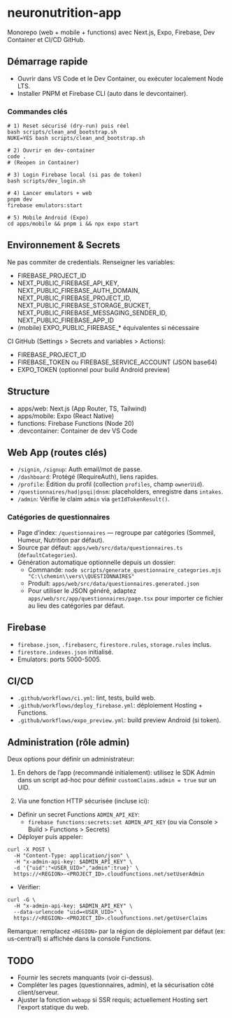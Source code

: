 # neuronutrition-app

Monorepo (web + mobile + functions) avec Next.js, Expo, Firebase, Dev Container et CI/CD GitHub.

## Démarrage rapide

- Ouvrir dans VS Code et le Dev Container, ou exécuter localement Node LTS.
- Installer PNPM et Firebase CLI (auto dans le devcontainer).

### Commandes clés

```
# 1) Reset sécurisé (dry-run) puis réel
bash scripts/clean_and_bootstrap.sh
NUKE=YES bash scripts/clean_and_bootstrap.sh

# 2) Ouvrir en dev-container
code .
# (Reopen in Container)

# 3) Login Firebase local (si pas de token)
bash scripts/dev_login.sh

# 4) Lancer emulators + web
pnpm dev
firebase emulators:start

# 5) Mobile Android (Expo)
cd apps/mobile && pnpm i && npx expo start
```

## Environnement & Secrets

Ne pas commiter de credentials. Renseigner les variables:

- FIREBASE_PROJECT_ID
- NEXT_PUBLIC_FIREBASE_API_KEY, NEXT_PUBLIC_FIREBASE_AUTH_DOMAIN, NEXT_PUBLIC_FIREBASE_PROJECT_ID,
  NEXT_PUBLIC_FIREBASE_STORAGE_BUCKET, NEXT_PUBLIC_FIREBASE_MESSAGING_SENDER_ID, NEXT_PUBLIC_FIREBASE_APP_ID
- (mobile) EXPO_PUBLIC_FIREBASE_* équivalentes si nécessaire

CI GitHub (Settings > Secrets and variables > Actions):

- FIREBASE_PROJECT_ID
- FIREBASE_TOKEN ou FIREBASE_SERVICE_ACCOUNT (JSON base64)
- EXPO_TOKEN (optionnel pour build Android preview)

## Structure

- apps/web: Next.js (App Router, TS, Tailwind)
- apps/mobile: Expo (React Native)
- functions: Firebase Functions (Node 20)
- .devcontainer: Container de dev VS Code

## Web App (routes clés)

- `/signin`, `/signup`: Auth email/mot de passe.
- `/dashboard`: Protégé (RequireAuth), liens rapides.
- `/profile`: Édition du profil (collection `profiles`, champ `ownerUid`).
- `/questionnaires/had|psqi|dnsm`: placeholders, enregistre dans `intakes`.
- `/admin`: Vérifie le claim `admin` via `getIdTokenResult()`.

### Catégories de questionnaires

- Page d’index: `/questionnaires` — regroupe par catégories (Sommeil, Humeur, Nutrition par défaut).
- Source par défaut: `apps/web/src/data/questionnaires.ts` (`defaultCategories`).
- Génération automatique optionnelle depuis un dossier:
  - Commande: `node scripts/generate_questionnaire_categories.mjs "C:\\chemin\\vers\\QUESTIONNAIRES"`
  - Produit: `apps/web/src/data/questionnaires.generated.json`
  - Pour utiliser le JSON généré, adaptez `apps/web/src/app/questionnaires/page.tsx` pour importer ce fichier au lieu des catégories par défaut.

## Firebase

- `firebase.json`, `.firebaserc`, `firestore.rules`, `storage.rules` inclus.
- `firestore.indexes.json` initialisé.
- Emulators: ports 5000-5005.

## CI/CD

- `.github/workflows/ci.yml`: lint, tests, build web.
- `.github/workflows/deploy_firebase.yml`: déploiement Hosting + Functions.
- `.github/workflows/expo_preview.yml`: build preview Android (si token).

## Administration (rôle admin)

Deux options pour définir un administrateur:

1) En dehors de l’app (recommandé initialement): utilisez le SDK Admin dans un script ad-hoc pour définir `customClaims.admin = true` sur un UID.

2) Via une fonction HTTP sécurisée (incluse ici):

- Définir un secret Functions `ADMIN_API_KEY`:
  - `firebase functions:secrets:set ADMIN_API_KEY` (ou via Console > Build > Functions > Secrets)
- Déployer puis appeler:

```
curl -X POST \
  -H "Content-Type: application/json" \
  -H "x-admin-api-key: $ADMIN_API_KEY" \
  -d '{"uid":"<USER_UID>","admin":true}' \
  https://<REGION>-<PROJECT_ID>.cloudfunctions.net/setUserAdmin
```

- Vérifier:

```
curl -G \
  -H "x-admin-api-key: $ADMIN_API_KEY" \
  --data-urlencode "uid=<USER_UID>" \
  https://<REGION>-<PROJECT_ID>.cloudfunctions.net/getUserClaims
```

Remarque: remplacez `<REGION>` par la région de déploiement par défaut (ex: us-central1) si affichée dans la console Functions.

## TODO

- Fournir les secrets manquants (voir ci-dessus).
- Compléter les pages (questionnaires, admin), et la sécurisation côté client/serveur.
- Ajuster la fonction `webapp` si SSR requis; actuellement Hosting sert l'export statique du web.
